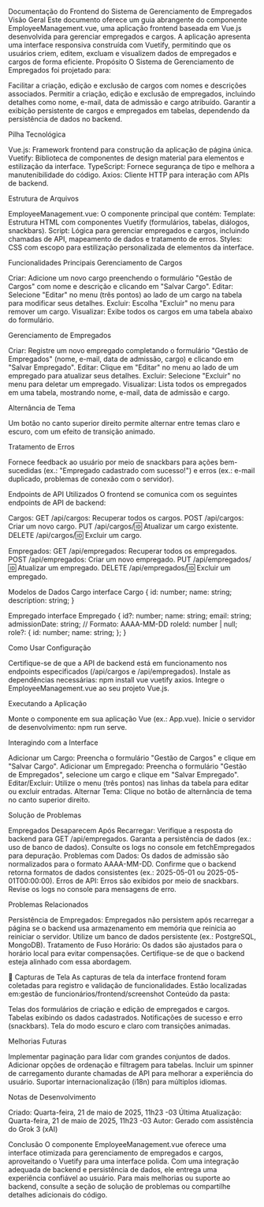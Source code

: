 Documentação do Frontend do Sistema de Gerenciamento de Empregados
Visão Geral
Este documento oferece um guia abrangente do componente EmployeeManagement.vue, uma aplicação frontend baseada em Vue.js desenvolvida para gerenciar empregados e cargos. A aplicação apresenta uma interface responsiva construída com Vuetify, permitindo que os usuários criem, editem, excluam e visualizem dados de empregados e cargos de forma eficiente.
Propósito
O Sistema de Gerenciamento de Empregados foi projetado para:

Facilitar a criação, edição e exclusão de cargos com nomes e descrições associados.
Permitir a criação, edição e exclusão de empregados, incluindo detalhes como nome, e-mail, data de admissão e cargo atribuído.
Garantir a exibição persistente de cargos e empregados em tabelas, dependendo da persistência de dados no backend.

Pilha Tecnológica

Vue.js: Framework frontend para construção da aplicação de página única.
Vuetify: Biblioteca de componentes de design material para elementos e estilização da interface.
TypeScript: Fornece segurança de tipo e melhora a manutenibilidade do código.
Axios: Cliente HTTP para interação com APIs de backend.

Estrutura de Arquivos

EmployeeManagement.vue: O componente principal que contém:
Template: Estrutura HTML com componentes Vuetify (formulários, tabelas, diálogos, snackbars).
Script: Lógica para gerenciar empregados e cargos, incluindo chamadas de API, mapeamento de dados e tratamento de erros.
Styles: CSS com escopo para estilização personalizada de elementos da interface.



Funcionalidades Principais
Gerenciamento de Cargos

Criar: Adicione um novo cargo preenchendo o formulário "Gestão de Cargos" com nome e descrição e clicando em "Salvar Cargo".
Editar: Selecione "Editar" no menu (três pontos) ao lado de um cargo na tabela para modificar seus detalhes.
Excluir: Escolha "Excluir" no menu para remover um cargo.
Visualizar: Exibe todos os cargos em uma tabela abaixo do formulário.

Gerenciamento de Empregados

Criar: Registre um novo empregado completando o formulário "Gestão de Empregados" (nome, e-mail, data de admissão, cargo) e clicando em "Salvar Empregado".
Editar: Clique em "Editar" no menu ao lado de um empregado para atualizar seus detalhes.
Excluir: Selecione "Excluir" no menu para deletar um empregado.
Visualizar: Lista todos os empregados em uma tabela, mostrando nome, e-mail, data de admissão e cargo.

Alternância de Tema

Um botão no canto superior direito permite alternar entre temas claro e escuro, com um efeito de transição animado.

Tratamento de Erros

Fornece feedback ao usuário por meio de snackbars para ações bem-sucedidas (ex.: "Empregado cadastrado com sucesso!") e erros (ex.: e-mail duplicado, problemas de conexão com o servidor).

Endpoints de API Utilizados
O frontend se comunica com os seguintes endpoints de API de backend:

Cargos:
GET /api/cargos: Recuperar todos os cargos.
POST /api/cargos: Criar um novo cargo.
PUT /api/cargos/:id: Atualizar um cargo existente.
DELETE /api/cargos/:id: Excluir um cargo.


Empregados:
GET /api/empregados: Recuperar todos os empregados.
POST /api/empregados: Criar um novo empregado.
PUT /api/empregados/:id: Atualizar um empregado.
DELETE /api/empregados/:id: Excluir um empregado.



Modelos de Dados
Cargo
interface Cargo {
  id: number;
  name: string;
  description: string;
}

Empregado
interface Empregado {
  id?: number;
  name: string;
  email: string;
  admissionDate: string; // Formato: AAAA-MM-DD
  roleId: number | null;
  role?: {
    id: number;
    name: string;
  };
}

Como Usar
Configuração

Certifique-se de que a API de backend está em funcionamento nos endpoints especificados (/api/cargos e /api/empregados).
Instale as dependências necessárias: npm install vue vuetify axios.
Integre o EmployeeManagement.vue ao seu projeto Vue.js.

Executando a Aplicação

Monte o componente em sua aplicação Vue (ex.: App.vue).
Inicie o servidor de desenvolvimento: npm run serve.

Interagindo com a Interface

Adicionar um Cargo: Preencha o formulário "Gestão de Cargos" e clique em "Salvar Cargo".
Adicionar um Empregado: Preencha o formulário "Gestão de Empregados", selecione um cargo e clique em "Salvar Empregado".
Editar/Excluir: Utilize o menu (três pontos) nas linhas da tabela para editar ou excluir entradas.
Alternar Tema: Clique no botão de alternância de tema no canto superior direito.

Solução de Problemas

Empregados Desaparecem Após Recarregar: Verifique a resposta do backend para GET /api/empregados. Garanta a persistência de dados (ex.: uso de banco de dados). Consulte os logs no console em fetchEmpregados para depuração.
Problemas com Dados: Os dados de admissão são normalizados para o formato AAAA-MM-DD. Confirme que o backend retorna formatos de dados consistentes (ex.: 2025-05-01 ou 2025-05-01T00:00:00).
Erros de API: Erros são exibidos por meio de snackbars. Revise os logs no console para mensagens de erro.

Problemas Relacionados

Persistência de Empregados: Empregados não persistem após recarregar a página se o backend usa armazenamento em memória que reinicia ao reiniciar o servidor. Utilize um banco de dados persistente (ex.: PostgreSQL, MongoDB).
Tratamento de Fuso Horário: Os dados são ajustados para o horário local para evitar compensações. Certifique-se de que o backend esteja alinhado com essa abordagem.

📸 Capturas de Tela
As capturas de tela da interface frontend foram coletadas para registro e validação de funcionalidades. Estão localizadas em:gestão de funcionários/frontend/screenshot
Conteúdo da pasta:

Telas dos formulários de criação e edição de empregados e cargos.
Tabelas exibindo os dados cadastrados.
Notificações de sucesso e erro (snackbars).
Tela do modo escuro e claro com transições animadas.

Melhorias Futuras

Implementar paginação para lidar com grandes conjuntos de dados.
Adicionar opções de ordenação e filtragem para tabelas.
Incluir um spinner de carregamento durante chamadas de API para melhorar a experiência do usuário.
Suportar internacionalização (i18n) para múltiplos idiomas.

Notas de Desenvolvimento

Criado: Quarta-feira, 21 de maio de 2025, 11h23 -03
Última Atualização: Quarta-feira, 21 de maio de 2025, 11h23 -03
Autor: Gerado com assistência do Grok 3 (xAI)

Conclusão
O componente EmployeeManagement.vue oferece uma interface otimizada para gerenciamento de empregados e cargos, aproveitando o Vuetify para uma interface polida. Com uma integração adequada de backend e persistência de dados, ele entrega uma experiência confiável ao usuário. Para mais melhorias ou suporte ao backend, consulte a seção de solução de problemas ou compartilhe detalhes adicionais do código.
